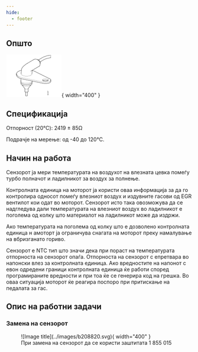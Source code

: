 ```yaml
---
hide:
  - footer
---
```


## Општо

![Image title](../images/b206220.svg){ width="400" }

## Спецификација

Отпорност (20°C): 2419 ± 85&ohm;

Подрачје на мерење: од -40 до 120°C.

## Начин на работа

Сензорот ја мери температурата на воздухот на влезната цевка помеѓу турбо полначот и ладилникот за воздух за полнење.

Контролната единица на моторот ја користи оваа информација за да го контролира односот помеѓу влезниот воздух и издувните гасови од EGR вентилот кои одат во моторот. Сензорот исто така овозможува да се надгледува дали температурата на влезниот воздух во ладилникот е поголема од колку што материалот на ладилникот може да издржи.

Ако температурата на поголема од колку што е дозволено контролната единица н амоторт ја ограничува снагата на моторот преку намалување на вбризганато гориво.

Сензорот е NTC тип што значи дека при пораст на температурата отпорноста на сензорот опаѓа. Отпорноста на сензорот с епретвара во напонски влез за контролната единица. Ако вредностите на напонот с евон одредени граници контролната единица ќе работи според програмираните вредности и при тоа ќе се генерира код на грешка. Во оваа ситуација моторот ќе реагира поспоро при притискање на педалата за гас.

## Опис на работни задачи

### Замена на сензорот

<figure markdown>
  ![Image title](../images/b208820.svg){ width="400" }
  <figcaption>При замена на сензорот да се користи заштитата 1 855 015</figcaption>
</figure>




